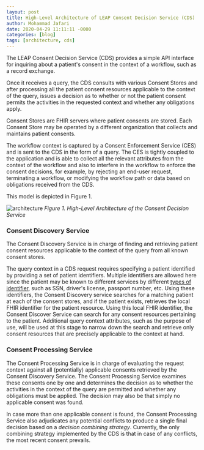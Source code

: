 ```yaml
---
layout: post
title: High-Level Architecture of LEAP Consent Decision Service (CDS)
author: Mohammad Jafari
date: 2020-04-29 11:11:11 -0000
categories: [blog]
tags: [architecture, cds]
---
```

The LEAP Consent Decision Service (CDS) provides a simple API interface for inquiring about a patient's consent in the context of a workflow, such as a record exchange. 

Once it receives a query, the CDS consults with various Consent Stores and after processing all the patient consent resources applicable to the context of the query, issues a decision as to whether or not the patient consent permits the activities in the requested context and whether any obligations apply. 

Consent Stores are FHIR servers where patient consents are stored. Each Consent Store may be operated by a different organization that collects and maintains patient consents.

The workflow context is captured by a Consent Enforcement Service (CES) and is sent to the CDS in the form of a query. The CES is tightly coupled to the application and is able to collect all the relevant attributes from the context of the workflow and also to interfere in the workflow to enforce the consent decisions, for example, by rejecting an end-user request,  terminating a workflow, or modifying the workflow path or data based on obligations received from the CDS. 

This model is depicted in Figure 1.

![architecture][architecture]
*Figure 1. High-Level Architecture of the Consent Decision Service*


### Consent Discovery Service
The Consent Discovery Service is in charge of finding and retrieving patient consent resources applicable to the context of the query from all known consent stores.

The query context in a CDS request requires specifying a patient identified by providing a set of patient identifiers. Multiple identifiers are allowed here since the patient may be known to different services by different [types of identifier](https://www.hl7.org/fhir/valueset-identifier-type.html), such as SSN, driver's license, passport number, etc. 
Using these identifiers, the Consent Discovery service searches for a matching patient at each of the consent stores, and if the patient exists, retrieves the local FHIR identifier for the patient resource. Using this local FHIR identifier, the Consent Discover Service can search for any consent resources pertaining to the patient. Additional query context attributes, such as the purpose of use, will be used at this stage to narrow down the search and retrieve only consent resources that are precisely applicable to the context at hand.

### Consent Processing Service
The Consent Processing Service is in charge of evaluating the request context against all (potentially) applicable consents retrieved by the Consent Discovery Service. The Consent Processing Service examines these consents one by one and determines the decision as to whether the activities in the context of the query are permitted and whether any obligations must be applied. The decision may also be that simply no applicable consent was found.

In case more than one applicable consent is found, the Consent Processing Service also adjudicates any potential conflicts to produce a single final decision based on a _decision combining strategy_. Currently, the only combining strategy implemented by the CDS is that in case of any conflicts, the most recent consent prevails.







[architecture]: {{site.baseurl}}/assets/img/general-architecture.png "Figure 1. General Architecture of the Consent Decision Service"
